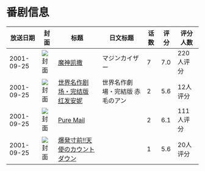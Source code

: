 # 番剧信息

|放送日期|封面|标题|日文标题|话数|评分|评分人数|
|---|---|---|---|---|---|---|
|2001-09-25|![封面](https://lain.bgm.tv/pic/cover/c/cf/cf/14231_VhaTH.jpg)|[魔神凯撒](https://bangumi.tv/subject/14231)|マジンカイザー|7|7.0|220人评分|
|2001-09-25|![封面](https://lain.bgm.tv/pic/cover/c/df/05/18257_zD72H.jpg)|[世界名作剧场・完结版 红发安妮](https://bangumi.tv/subject/18257)|世界名作劇場・完結版 赤毛のアン|2|5.6|12人评分|
|2001-09-25|![封面](https://bangumi.tv/img/no_icon_subject.png)|[Pure Mail](https://bangumi.tv/subject/43378)||2|6.1|111人评分|
|2001-09-25|![封面](https://bangumi.tv/img/no_icon_subject.png)|[爆発寸前!!天使のカウントダウン](https://bangumi.tv/subject/123789)||1|5.6|20人评分|
